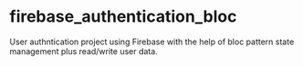 # firebase_authentication_bloc

User authntication project using Firebase with the help of bloc pattern state management plus read/write user data.


